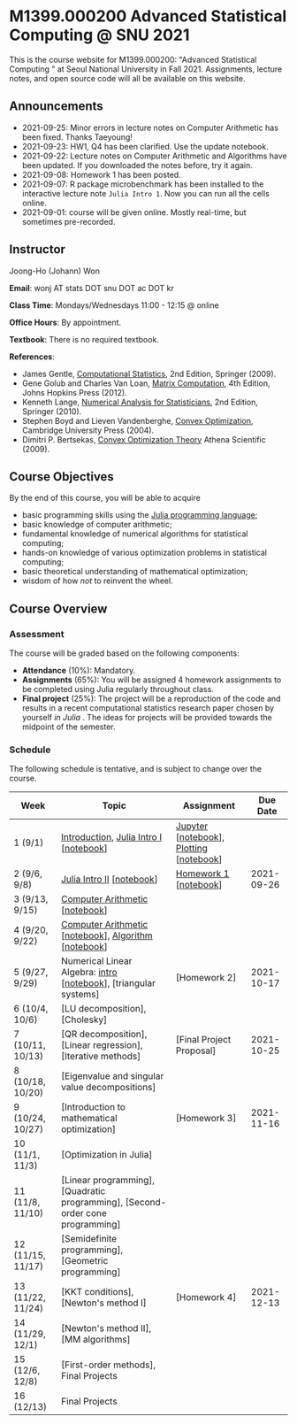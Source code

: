 # M1399.000200 Advanced Statistical Computing @ SNU 2021

This is the course website for M1399.000200: "Advanced Statistical Computing " at Seoul National University in Fall 2021. Assignments, lecture notes, and open source code will all be available on this website.

## Announcements

* 2021-09-25: Minor errors in lecture notes on Computer Arithmetic has been fixed. Thanks Taeyoung!
* 2021-09-23: HW1, Q4 has been clarified. Use the update notebook.
* 2021-09-22: Lecture notes on Computer Arithmetic and Algorithms have been updated. If you downloaded the notes before, try it again.
* 2021-09-08: Homework 1 has been posted.
* 2021-09-07: R package microbenchmark has been installed to the interactive lecture note `Julia Intro 1`. Now you can run all the cells online.
* 2021-09-01: course will be given online. Mostly real-time, but sometimes pre-recorded.

## Instructor 

Joong-Ho (Johann) Won

**Email**: wonj AT stats DOT snu DOT ac DOT kr

**Class Time**: Mondays/Wednesdays 11:00 - 12:15 @ online

**Office Hours**: By appointment.

**Textbook**: There is no required textbook.

**References**: 

- James Gentle, [Computational Statistics](https://link.springer.com/book/10.1007%2F978-0-387-98144-4), 2nd Edition, Springer (2009).
- Gene Golub and Charles Van Loan, [Matrix Computation](https://www.amazon.com/Computations-Hopkins-Studies-Mathematical-Sciences/dp/1421407949/ref=sr_1_1?keywords=matrix+computation+golub&qid=1567157884&s=gateway&sr=8-1), 4th Edition, Johns Hopkins Press (2012).
- Kenneth Lange, [Numerical Analysis for Statisticians](https://link.springer.com/book/10.1007%2F978-1-4419-5945-4), 2nd Edition, Springer (2010).
- Stephen Boyd and Lieven Vandenberghe, [Convex Optimization](https://web.stanford.edu/~boyd/cvxbook/), Cambridge University Press (2004).
- Dimitri P. Bertsekas, [Convex Optimization Theory](http://www.athenasc.com/convexduality.html) Athena Scientific (2009).
	

## Course Objectives

By the end of this course, you will be able to acquire

- basic programming skills using the [Julia programming language](https://julialang.org);
- basic knowledge of computer arithmetic;
- fundamental knowledge of numerical algorithms for statistical computing;
- hands-on knowledge of various optimization problems in statistical computing;
- basic theoretical understanding of mathematical optimization;
- wisdom of how *not* to reinvent the wheel.

## Course Overview

### Assessment

The course will be graded based on the following components:

- **Attendance** (10%): Mandatory.
- **Assignments** (65%): You will be assigned 4 homework assignments to be completed using Julia regularly throughout class. 
- **Final project** (25%): The project will be a reproduction of the code and results in a recent computational statistics research paper chosen by yourself *in Julia* . The ideas for projects will be provided towards the midpoint of the semester.

### Schedule

The following schedule is tentative, and is subject to change over the course.

| Week | Topic | Assignment | Due Date |
| --- | --- | --- | --- | 
| 1 (9/1)      | [Introduction](./lectures/01-intro/intro.html), [Julia Intro I](https://mybinder.org/v2/gh/won-j/M1399_000200-2021fall/master?filepath=lectures/02-juliaintro/juliaintro1.ipynb) [[notebook](./lectures/02-juliaintro/juliaintro1.ipynb)] | [Jupyter](https://mybinder.org/v2/gh/won-j/M1399_000200-2021fall/master?filepath=lectures/02-juliaintro/jupyter.ipynb) [[notebook](./lectures/02-juliaintro/jupyter.ipynb)], [Plotting](https://mybinder.org/v2/gh/won-j/M1399_000200-2021fall/master?filepath=lectures/02-juliaintro/juliaplots.ipynb) [[notebook](./lectures/02-juliaintro/juliaplots.ipynb)]  |  | 
| 2 (9/6, 9/8)     | [Julia Intro II](https://mybinder.org/v2/gh/won-j/M1399_000200-2021fall/master?filepath=lectures/02-juliaintro/juliaintro2.ipynb) [[notebook](./lectures/02-juliaintro/juliaintro2.ipynb)] | [Homework 1](./hw/hw1/hw01.html) [[notebook](./hw/hw1/hw01.ipynb)] | 2021-09-26 |
| 3 (9/13, 9/15)    | [Computer Arithmetic](https://mybinder.org/v2/gh/won-j/M1399_000200-2021fall/master?filepath=lectures/03-arith/arith.ipynb) [[notebook](./lectures/03-arith/arith.ipynb)] |  |  |
| 4 (9/20, 9/22)    | [Computer Arithmetic](https://mybinder.org/v2/gh/won-j/M1399_000200-2021fall/master?filepath=lectures/03-arith/arith.ipynb) [[notebook](./lectures/03-arith/arith.ipynb)], [Algorithm](https://mybinder.org/v2/gh/won-j/M1399_000200-2021fall/master?filepath=lectures/04-algo/algo.ipynb) [[notebook](./lectures/04-algo/algo.ipynb)] |  |  |
| 5 (9/27, 9/29)    | Numerical Linear Algebra: [intro](https://mybinder.org/v2/gh/won-j/M1399_000200-2021fall/master?filepath=lectures/05-numalgintro/numalgintro.ipynb) [[notebook](./lectures/05-numalgintro/numalgintro.ipynb)], [triangular systems]<!--(https://mybinder.org/v2/gh/won-j/M1399_000200-2021fall/master?filepath=lectures/06-trisys/trisys.ipynb) [[notebook](./lectures/06-trisys/trisys.ipynb)]--> | [Homework 2]<!--(./hw/hw2/hw02.html) [[notebook](./hw/hw2/hw02.ipynb)]--> | 2021-10-17  |
| 6 (10/4, 10/6)    | [LU decomposition]<!--(https://mybinder.org/v2/gh/won-j/M1399_000200-2021fall/master?filepath=lectures/07-gelu/gelu.ipynb) [[notebook](./lectures/07-gelu/gelu.ipynb)] [[example](./lectures/07-gelu/gelu.pdf)]-->, [Cholesky]<!--(https://mybinder.org/v2/gh/won-j/M1399_000200-2021fall/master?filepath=lectures/08-chol/chol.ipynb) [[notebook](./lectures/08-chol/chol.ipynb)]--> |  |  |
| 7 (10/11, 10/13)  | [QR decomposition]<!--(https://mybinder.org/v2/gh/won-j/M1399_000200-2021fall/master?filepath=lectures/09-qr/qr.ipynb) [[notebook](./lectures/09-qr/qr.ipynb)]-->, [Linear regression]<!--(https://mybinder.org/v2/gh/won-j/M1399_000200-2021fall/master?filepath=lectures/10-linreg/linreg.ipynb) [[notebook](./lectures/10-linreg/linreg.ipynb)]-->, [Iterative methods]<!--(https://mybinder.org/v2/gh/won-j/M1399_000200-2021fall/master?filepath=lectures/11-iterative/iterative.ipynb) [[notebook](./lectures/11-iterative/iterative.ipynb)]--> | [Final Project Proposal]<!--(./project/project.md)-->  | 2021-10-25  |
| 8 (10/18, 10/20)  | [Eigenvalue and singular value decompositions]<!--(https://mybinder.org/v2/gh/won-j/M1399_000200-2021fall/master?filepath=lectures/13-eigsvd/eigsvd.ipynb) [[notebook](./lectures/13-eigsvd/eigsvd.ipynb)]--> |  |  |
| 9 (10/24, 10/27)  | [Introduction to mathematical optimization]<!--(./lectures/14-optmintro/optmintro.html)--> | [Homework 3]<!--(./hw/hw3/hw03.html) [[notebook](./hw/hw3/hw03.ipynb)]--> | 2021-11-16 |
| 10 (11/1, 11/3)   | [Optimization in Julia]<!--(https://mybinder.org/v2/gh/won-j/M1399_000200-2021fall/master?filepath=lectures/15-juliaopt/juliaopt.ipynb) [[notebook]](./lectures/15-juliaopt/juliaopt.ipynb)--> |  |  |
| 11 (11/8, 11/10) | [Linear programming]<!--(https://mybinder.org/v2/gh/won-j/M1399_000200-2021fall/master?filepath=lectures/16-lp/lp.ipynb) [[notebook]](./lectures/16-lp/lp.ipynb)-->, [Quadratic programming]<!--(https://mybinder.org/v2/gh/won-j/M1399_000200-2021fall/master?filepath=lectures/17-qp/qp.ipynb) [[notebook]](./lectures/17-qp/qp.ipynb)-->, [Second-order cone programming]<!--(https://mybinder.org/v2/gh/won-j/M1399_000200-2021fall/master?filepath=lectures/18-socp/socp.ipynb) [[notebook]](./lectures/18-socp/socp.ipynb)--> |  |  |
| 12 (11/15, 11/17) | [Semidefinite programming]<!--(https://mybinder.org/v2/gh/won-j/M1399_000200-2021fall/master?filepath=lectures/19-sdp/sdp.ipynb) [[notebook]](./lectures/19-sdp/sdp.ipynb)-->, [Geometric programming]<!--(https://mybinder.org/v2/gh/won-j/M1399_000200-2021fall/master?filepath=lectures/20-gp/gp.ipynb) [[notebook]](./lectures/20-gp/gp.ipynb)--> |  |  |
| 13 (11/22, 11/24) | [KKT conditions]<!--(./lectures/21-kkt/kkt.html)-->, [Newton's method I]<!--(https://mybinder.org/v2/gh/won-j/M1399_000200-2021fall/master?filepath=lectures/22-newton/newton.ipynb) [[notebook]](./lectures/22-newton/newton.ipynb)--> | [Homework 4]<!--(./hw/hw4/hw04.html) [[notebook](./hw/hw4/hw04.ipynb)]--> | 2021-12-13 |
| 14 (11/29, 12/1)   | [Newton's method II]<!--(./lectures/22-newton/newton_constr.html)-->, [MM algorithms]<!--(./lectures/24-mm/mm.html)--> |  |  |
| 15 (12/6, 12/8)  | [First-order methods]<!--(./lectures/23-first/first.html)-->, Final Projects      |  |  |
| 16 (12/13)  | Final Projects      |  |  |


